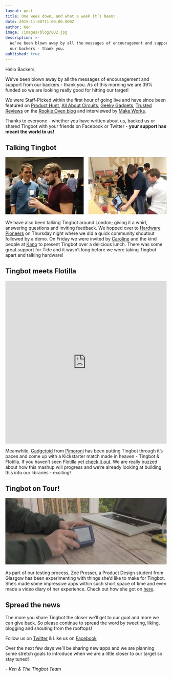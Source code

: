 ```yaml
---
layout: post
title: One week down… and what a week it’s been!
date: 2015-11-08T11:00:00.000Z
author: Ken
image: /images/blog/002.jpg
description: >-
  We’ve been blown away by all the messages of encouragement and support from
  our backers - thank you.
published: true
---
```


Hello Backers,

We’ve been blown away by all the messages of encouragement and support from our backers - thank you. As of this morning we are 39% funded so we are looking really good for hitting our target!

We were Staff-Picked within the first hour of going live and have since been featured on [Product Hunt](//www.producthunt.com/tech/tingbot), [All About Circuits](//www.allaboutcircuits.com/news/the-tingbot-makes-raspberry-pi-projects-fun-again/), [Geeky Gadgets](//www.geeky-gadgets.com/raspberry-pi-tingbot-offers-an-easy-platform-for-building-creative-applications-03-11-2015/), [Trusted Reviews](//www.trustedreviews.com/news/tingbot-adds-more-uses-to-your-raspberry-pi) on the [Rookie Oven blog](//rookieoven.com/2015/11/03/transform-your-pi-into-a-platform-for-creative-applications/) and interviewed by [Make Works](//makeworks.co.uk/blog/speaking-with-Tingbot).

Thanks to everyone - whether you have written about us, backed us or shared Tingbot with your friends on Facebook or Twitter - **your support has meant the world to us!**


## Talking Tingbot 

![](/images/blog/002-1.png)


We have also been talking Tingbot around London; giving it a whirl, answering questions and inviting feedback. We hopped over to [Hardware Pioneers](//www.meetup.com/Hardware-Pioneers-by-Hardware-Startup-IO/) on Thursday night where we did a quick community shoutout followed by a demo. On Friday we were invited by [Caroline](//twitter.com/LineyJane) and the kind people at [Kano](//www.kano.me/) to present Tingbot over a delicious lunch. There was some great support for Tide and it wasn’t long before we were taking Tingbot apart and talking hardware!


## Tingbot meets Flotilla

<div style='position:relative;padding-bottom:101%'><iframe src='https://gfycat.com/ifr/DizzyNiftyDavidstiger' frameborder='0' scrolling='no' width='100%' height='100%' style='position:absolute;top:0;left:0;' allowfullscreen></iframe></div>


Meanwhile, [Gadgetoid](//twitter.com/Gadgetoid) from [Pimoroni](//shop.pimoroni.com/) has been putting Tingbot through it’s paces and come up with a Kickstarter match made in heaven - Tingbot & Flotilla. If you haven’t seen Flotilla yet [check it out](//shop.pimoroni.com/collections/flotilla). We are really buzzed about how this mashup will progress and we’re already looking at building this into our libraries - exciting!


## Tingbot on Tour!

![](/images/blog/002-3.png)


As part of our testing process, Zoë Prosser, a Product Design student from Glasgow has been experimenting with things she’d like to make for Tingbot. She’s made some impressive apps within such short space of time and even made a video diary of her experience. Check out how she got on [here](//vimeo.com/145037859).


## Spread the news

The more you share Tingbot the closer we’ll get to our goal and more we can give back. So please continue to spread the word by tweeting, liking, blogging and shouting from the rooftops!

Follow us on [Twitter](//twitter.com/thetingbot) & Like us on [Facebook](//www.facebook.com/thetingbot)

Over the next few days we’ll be sharing new apps and we are planning some stretch goals to introduce when we are a little closer to our target so stay tuned!

*- Ken & The Tingbot Team*
